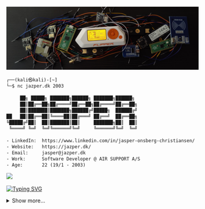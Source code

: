 ![Tech Banner](./images/banner.jpg)

```console
┌──(kali㉿kali)-[~]
└─$ nc jazper.dk 2003

     ██╗ █████╗ ███████╗██████╗ ███████╗██████╗ 
     ██║██╔══██╗██╔════╝██╔══██╗██╔════╝██╔══██╗
     ██║███████║███████╗██████╔╝█████╗  ██████╔╝
██   ██║██╔══██║╚════██║██╔═══╝ ██╔══╝  ██╔══██╗
╚█████╔╝██║  ██║███████║██║     ███████╗██║  ██║
 ╚════╝ ╚═╝  ╚═╝╚══════╝╚═╝     ╚══════╝╚═╝  ╚═╝

- LinkedIn:  https://www.linkedin.com/in/jasper-onsberg-christiansen/             
- Website:   https://jazper.dk/
- Email:     jasper@jazper.dk
- Work:      Software Developer @ AIR SUPPORT A/S
- Age:       22 (19/1 - 2003)
```

 [![](https://tryhackme-badges.s3.amazonaws.com/jazper.png)](https://tryhackme.com/p/jazper)

[![Typing SVG](https://readme-typing-svg.demolab.com?font=Fira+Code&duration=2000&pause=400&color=00A8F7&width=435&lines=Python;C%23;Javascript;PostgreSQL;MongoDB;Redis;MySQL;SQLite;Microsoft+SQL+Server;Docker;Kubernetes;Github+Actions;Azure+DevOps;HTML;CSS;Linux;Pentesting)](https://git.io/typing-svg)

<details close>
<summary>Show more...</summary>

## Some of my projects
<details close>
<summary>Show</summary>

[**Bump Buddy Discord Bot:**](https://bumpbuddy.xyz) A discord chatbot made in C# using [DSharpPlus](https://github.com/DSharpPlus/DSharpPlus). The chatbot is in over 21.000 discord servers.

[**KanbanCord Discord Bot:**](https://github.com/j4asper/KanbanCord) An Open Source Kanban board made to be used in Discord.

[**XSploit CTF Team:**](https://github.com/XSploit-Team) A CTF (Capture the Flag) team, that aims to become better at pentesting.

[**dmr.py:**](https://github.com/j4asper/dmr.py) A python package, that allows programmers to easily fetch vehicle data from the danish vehicle registry.

</details>

## Socials
<details close>
<summary>Show</summary>

<a href="https://www.reddit.com/user/j4asper"><img src="https://img.shields.io/badge/Reddit-FF4500?style=for-the-badge&logo=reddit&logoColor=white"></a>
<a href="https://www.snapchat.com/add/j4azper"><img src="https://img.shields.io/badge/Snapchat-FFFC00?style=for-the-badge&logo=snapchat&logoColor=white"></a>
<a href="https://twitter.com/Jazper1901"><img src="https://img.shields.io/badge/Twitter-1DA1F2?style=for-the-badge&logo=twitter&logoColor=white"></a>
<a href="https://hub.docker.com/u/jazper"><img src="https://img.shields.io/badge/Docker-Hub?style=for-the-badge&logo=Docker&logoColor=white&color=%230db7ed"></a>
<a href="https://www.linkedin.com/in/jasper-onsberg-christiansen/"><img src="https://img.shields.io/badge/LinkedIn-0077B5?style=for-the-badge&logo=linkedin&logoColor=white"></a>
<a href="https://ctftime.org/user/159222"><img src="https://img.shields.io/badge/CTFTime-E3000B.svg?style=for-the-badge"></a>
<a href="https://www.kaggle.com/jazper"><img src="https://img.shields.io/badge/Kaggle-20BEFF?style=for-the-badge&logo=Kaggle&logoColor=white"></a>
<a href="https://steamcommunity.com/id/Jasper1901/"><img src="https://img.shields.io/badge/Steam-000000?style=for-the-badge&logo=steam&logoColor=white"></a>
<a href="https://discord.com/users/282660538356596736"><img src="https://img.shields.io/badge/Discord-5865F2?style=for-the-badge&logo=discord&logoColor=white"></a>
<a href="https://app.hackthebox.com/profile/261105"><img src="https://img.shields.io/badge/-HackTheBox-%239FEF00?style=for-the-badge&logo=hackthebox&logoColor=white"></a>
<a href="https://tryhackme.com/p/jazper?show_achievement_badg=blue"><img src="https://img.shields.io/badge/-TryHackMe-%23212C42?style=for-the-badge&logo=tryhackme&logoColor=white"></a>
<a href="https://cryptohack.org/user/Jazper/"><img src="https://img.shields.io/badge/CryptoHack-%ffac33?style=for-the-badge&logo=cryptohack&logoColor=white"></a>
<a href="https://gitlab.com/j4asper"><img src="https://img.shields.io/badge/GitLab-330F63?style=for-the-badge&logo=gitlab&logoColor=white"></a>

</details>

## Tools I've used
<details close>
<summary>Show</summary>

### Programming Languages:  

<a href="https://www.python.org/"><img src="https://img.shields.io/badge/Python-3776AB?style=for-the-badge&logo=python&logoColor=white"></a>
<a href="https://docs.microsoft.com/en-us/dotnet/"><img src="https://img.shields.io/badge/C%23-239120?style=for-the-badge&logo=c-sharp&logoColor=white"></a>
<a href="https://www.javascript.com/"><img src="https://img.shields.io/badge/JavaScript-F7DF1E?style=for-the-badge&logo=javascript&logoColor=black"></a>

### Databases:
<a href="https://mongodb.com/"><img src="https://img.shields.io/badge/MongoDB-4EA94B?style=for-the-badge&logo=mongodb&logoColor=white"></a>
<a href="https://www.mysql.com/"><img src="https://img.shields.io/badge/MySQL-005C84?style=for-the-badge&logo=mysql&logoColor=white"></a>
<a href="https://www.sqlite.org"><img src="https://img.shields.io/badge/SQLite-07405E?style=for-the-badge&logo=sqlite&logoColor=white"></a>
<a href="https://redis.io/"><img src="https://img.shields.io/badge/redis-%23DD0031.svg?&style=for-the-badge&logo=redis&logoColor=white"></a>
<a href="https://www.microsoft.com/da-dk/sql-server/sql-server-downloads"><img src="https://img.shields.io/badge/Microsoft_SQL_Server-gray?style=for-the-badge&logo=microsoftsqlserver"></a>

## Web:

<img src="https://img.shields.io/badge/HTML5-E34F26?style=for-the-badge&logo=html5&logoColor=white">
<img src="https://img.shields.io/badge/CSS-239120?&style=for-the-badge&logo=css3&logoColor=white">
<img src="https://img.shields.io/badge/Markdown-000000?style=for-the-badge&logo=markdown&logoColor=white">
<img src="https://img.shields.io/badge/Flask-000000?style=for-the-badge&logo=flask&logoColor=white">

### Other Technologies:

<a href="https://www.docker.com/"><img src="https://img.shields.io/badge/Docker-119EFF?style=for-the-badge&logo=Docker&logoColor=white"></a>
<a href="https://kubernetes.io//"><img src="https://img.shields.io/badge/Kubernetes-Blue?style=for-the-badge&logo=kubernetes&logoColor=white&color=blue"></a>
<a href="https://github.com"><img src="https://img.shields.io/badge/GitHub_Actions-2088FF?style=for-the-badge&logo=github-actions&logoColor=white"></a>
<a href="https://www.cloudflare.com/"><img src="https://img.shields.io/badge/Cloudflare-F38020?style=for-the-badge&logo=Cloudflare&logoColor=white"></a>
<a href="https://www.debian.org/"><img src="https://img.shields.io/badge/Debian-A81D33?style=for-the-badge&logo=debian&logoColor=white"></a>
<a href="https://git-scm.com/"><img src="https://img.shields.io/badge/GIT-E44C30?style=for-the-badge&logo=git&logoColor=white"></a>


<img src="https://github-readme-stats.vercel.app/api?username=j4asper&theme=blue-green">

</details>

## Home Lab
<details close>
<summary>Show</summary>  
    
## Main server:  
**CPU:** AMD Ryzen 7 5700G (8 Cores)  
**RAM:** 64 GB  
**OS:**  [Unraid](https://unraid.net/)  
**Nickname:** The Beast  
**Storage:** 2x 2 TB harddrives (Raid 1 Configuration)  
**Cache:** 500 GB SSD  

## Kubernetes Cluster:  
**HP Elitedesk 800 G5 Mini**  
**CPU:** Intel Core i5-9500T (6 Cores)  
**RAM:** 16 GB  
**Storage:** 256 GB SSD  

## Home Assistant:  
**Intel Nuc**  
**CPU:** Intel Celeron J4025 (2 Cores)  
**RAM:** 8 GB  
**Storage:** 120 GB SSD  

## Home Network  
Home Network controlled with [TP-Link Omada SDN](https://www.tp-link.com/dk/omada-sdn/)  
Router: [TP-Link ER605](https://www.tp-link.com/dk/business-networking/omada-sdn-router/er605/)  
Controller: [TP-Link OC200](https://www.tp-link.com/dk/business-networking/omada-sdn-controller/oc200/)  
Access Point: [TP-Link EAP610](https://www.tp-link.com/dk/business-networking/omada-sdn-access-point/eap610/)  
Managed Switch: [TP-Link TL-SG108PE](https://www.tp-link.com/dk/business-networking/easy-smart-switch/tl-sg108pe/)  
300/300 WAN Speed  
 
</details>
